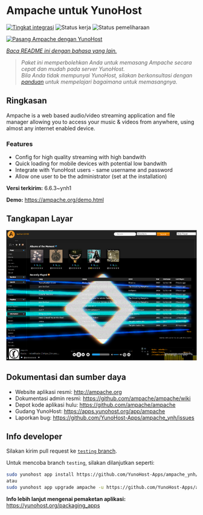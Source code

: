 <!--
N.B.: README ini dibuat secara otomatis oleh <https://github.com/YunoHost/apps/tree/master/tools/readme_generator>
Ini TIDAK boleh diedit dengan tangan.
-->

# Ampache untuk YunoHost

[![Tingkat integrasi](https://dash.yunohost.org/integration/ampache.svg)](https://ci-apps.yunohost.org/ci/apps/ampache/) ![Status kerja](https://ci-apps.yunohost.org/ci/badges/ampache.status.svg) ![Status pemeliharaan](https://ci-apps.yunohost.org/ci/badges/ampache.maintain.svg)

[![Pasang Ampache dengan YunoHost](https://install-app.yunohost.org/install-with-yunohost.svg)](https://install-app.yunohost.org/?app=ampache)

*[Baca README ini dengan bahasa yang lain.](./ALL_README.md)*

> *Paket ini memperbolehkan Anda untuk memasang Ampache secara cepat dan mudah pada server YunoHost.*  
> *Bila Anda tidak mempunyai YunoHost, silakan berkonsultasi dengan [panduan](https://yunohost.org/install) untuk mempelajari bagaimana untuk memasangnya.*

## Ringkasan

Ampache is a web based audio/video streaming application and file manager allowing you to access your music & videos from anywhere, using almost any internet enabled device.

### Features

 * Config for high quality streaming with high bandwith
 * Quick loading for mobile devices with potential low bandwith
 * Integrate with YunoHost users - same username and password
 * Allow one user to be the administrator (set at the installation)

**Versi terkirim:** 6.6.3~ynh1

**Demo:** <https://ampache.org/demo.html>

## Tangkapan Layar

![Tangkapan Layar pada Ampache](./doc/screenshots/visualizer.png)

## Dokumentasi dan sumber daya

- Website aplikasi resmi: <http://ampache.org>
- Dokumentasi admin resmi: <https://github.com/ampache/ampache/wiki>
- Depot kode aplikasi hulu: <https://github.com/ampache/ampache>
- Gudang YunoHost: <https://apps.yunohost.org/app/ampache>
- Laporkan bug: <https://github.com/YunoHost-Apps/ampache_ynh/issues>

## Info developer

Silakan kirim pull request ke [`testing` branch](https://github.com/YunoHost-Apps/ampache_ynh/tree/testing).

Untuk mencoba branch `testing`, silakan dilanjutkan seperti:

```bash
sudo yunohost app install https://github.com/YunoHost-Apps/ampache_ynh/tree/testing --debug
atau
sudo yunohost app upgrade ampache -u https://github.com/YunoHost-Apps/ampache_ynh/tree/testing --debug
```

**Info lebih lanjut mengenai pemaketan aplikasi:** <https://yunohost.org/packaging_apps>
